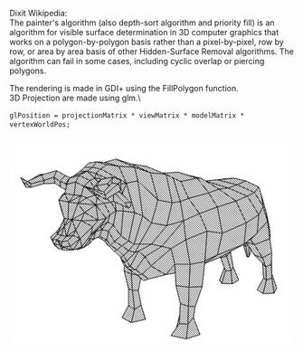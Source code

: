 Dixit Wikipedia:\
The painter's algorithm (also depth-sort algorithm and priority fill) is an algorithm for visible surface determination in 3D computer graphics that works on a polygon-by-polygon basis rather than a pixel-by-pixel, row by row, or area by area basis of other Hidden-Surface Removal algorithms. The algorithm can fail in some cases, including cyclic overlap or piercing polygons.

The rendering is made in GDI+ using the FillPolygon function.\
3D Projection are made using glm.\
```
glPosition = projectionMatrix * viewMatrix * modelMatrix * vertexWorldPos;
```

<img src="img/sample.png">
